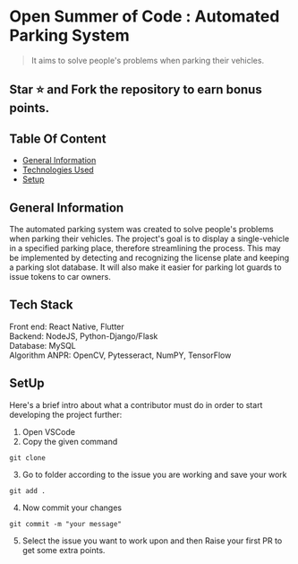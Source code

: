 # Open Summer of Code : Automated Parking System
> It aims to solve people's problems when parking their vehicles.

## Star ⭐ and Fork the repository to earn bonus points.

## Table Of Content
* [General Information](#general-information)
* [Technologies Used](#general-information)
* [Setup](#setup)

## General Information
The automated parking system was created to solve people's problems when parking their vehicles. The project's goal is to display a single-vehicle in a specified parking place, therefore streamlining the process. This may be implemented by detecting and recognizing the license plate and keeping a parking slot database. It will also make it easier for parking lot guards to issue tokens to car owners.

## Tech Stack 
<p>Front end: React Native, Flutter <br>Backend: NodeJS, Python-Django/Flask <br>Database: MySQL <br>Algorithm ANPR: OpenCV, Pytesseract, NumPY, TensorFlow

## SetUp
Here's a brief intro about what a contributor must do in order to start developing the project further:
1. Open VSCode 
2. Copy the given command
```shell
git clone 
```
3. Go to folder according to the issue you are working and save your work
```shell
git add .
```
4. Now commit your changes
```shell
git commit -m "your message"
```
5. Select the issue you want to work upon and then Raise your first PR to get some extra points.

